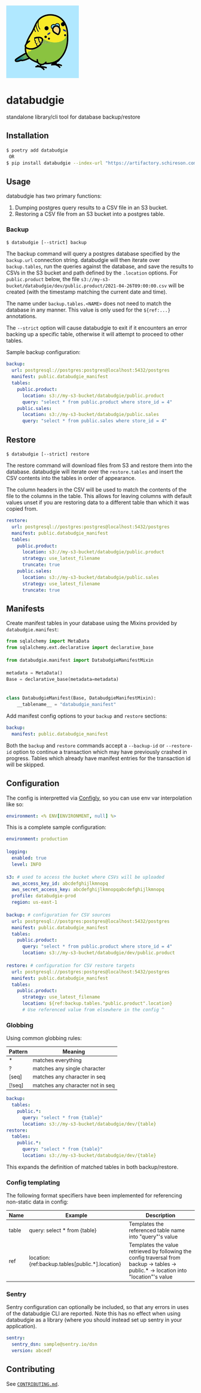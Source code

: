![databudgie](databudgie.png)

# databudgie

standalone library/cli tool for database backup/restore

## Installation

```bash
$ poetry add databudgie
 OR
$ pip install databudgie --index-url "https://artifactory.schireson.com/artifactory/api/pypi/pypi/simple"
```

## Usage

databudgie has two primary functions:

1. Dumping postgres query results to a CSV file in an S3 bucket.
1. Restoring a CSV file from an S3 bucket into a postgres table.

### Backup

```
$ databudgie [--strict] backup
```

The backup command will query a postgres database specified by the `backup.url` connection string. databudgie will then iterate over `backup.tables`, run the queries against the database, and save the results to CSVs in the S3 bucket and path defined by the `.location` options. For `public.product` below, the file `s3://my-s3-bucket/databudgie/dev/public.product/2021-04-26T09:00:00.csv` will be created (with the timestamp matching the current date and time).

The name under `backup.tables.<NAME>` does not need to match the database in any manner. This value is only used for the `${ref:...}` annotations.

The `--strict` option will cause databudgie to exit if it encounters an error backing up a specific table, otherwise it will attempt to proceed to other tables.

Sample backup configuration:

```yml
backup:
  url: postgresql://postgres:postgres@localhost:5432/postgres
  manifest: public.databudgie_manifest
  tables:
    public.product:
      location: s3://my-s3-bucket/databudgie/public.product
      query: "select * from public.product where store_id = 4"
    public.sales:
      location: s3://my-s3-bucket/databudgie/public.sales
      query: "select * from public.sales where store_id = 4"
```

## Restore

```
$ databudgie [--strict] restore
```

The restore command will download files from S3 and restore them into the database. databudgie will iterate over the `restore.tables` and insert the CSV contents into the tables in order of appearance.

The column headers in the CSV will be used to match the contents of the file to the columns in the table. This allows for leaving columns with default values unset if you are restoring data to a different table than which it was copied from.

```yml
restore:
  url: postgresql://postgres:postgres@localhost:5432/postgres
  manifest: public.databudgie_manifest
  tables:
    public.product:
      location: s3://my-s3-bucket/databudgie/public.product
      strategy: use_latest_filename
      truncate: true
    public.sales:
      location: s3://my-s3-bucket/databudgie/public.sales
      strategy: use_latest_filename
      truncate: true
```

## Manifests

Create manifest tables in your database using the Mixins provided by `databudgie.manifest`:

```py
from sqlalchemy import MetaData
from sqlalchemy.ext.declarative import declarative_base

from databudgie.manifest import DatabudgieManifestMixin

metadata = MetaData()
Base = declarative_base(metadata=metadata)


class DatabudgieManifest(Base, DatabudgieManifestMixin):
    __tablename__ = "databudgie_manifest"
```

Add manifest config options to your `backup` and `restore` sections:

```yml
backup:
  manifest: public.databudgie_manifest
```

Both the `backup` and `restore` commands accept a `--backup-id` or `--restore-id` option to continue a transaction which may have previously crashed in progress. Tables which already have manifest entries for the transaction id will be skipped.

## Configuration

The config is interpretted via [Configly](https://github.com/schireson/configly), so you can use env var interpolation like so:

```yml
environment: <% ENV[ENVIRONMENT, null] %>
```

This is a complete sample configuration:

```yml
environment: production

logging:
  enabled: true
  level: INFO

s3: # used to access the bucket where CSVs will be uploaded
  aws_access_key_id: abcdefghijlkmnopq
  aws_secret_access_key: abcdefghijlkmnopqabcdefghijlkmnopq
  profile: databudgie-prod
  region: us-east-1

backup: # configuration for CSV sources
  url: postgresql://postgres:postgres@localhost:5432/postgres
  manifest: public.databudgie_manifest
  tables:
    public.product:
      query: "select * from public.product where store_id = 4"
      location: s3://my-s3-bucket/databudgie/dev/public.product

restore: # configuration for CSV restore targets
  url: postgresql://postgres:postgres@localhost:5432/postgres
  manifest: public.databudgie_manifest
  tables:
    public.product:
      strategy: use_latest_filename
      location: ${ref:backup.tables."public.product".location}
      # Use referenced value from elsewhere in the config ^
```

### Globbing

Using common globbing rules:

| Pattern | Meaning                          |
| ------- | -------------------------------- |
| \*      | matches everything               |
| ?       | matches any single character     |
| [seq]   | matches any character in seq     |
| [!seq]  | matches any character not in seq |

```yml
backup:
  tables:
    public.*:
      query: "select * from {table}"
      location: s3://my-s3-bucket/databudgie/dev/{table}
restore:
  tables:
    public.*:
      query: "select * from {table}"
      location: s3://my-s3-bucket/databudgie/dev/{table}
```

This expands the definition of matched tables in both backup/restore.

### Config templating

The following format specifiers have been implemented for referencing non-static
data in config:

| Name  | Example                                          | Description                                                                                                                            |
| ----- | ------------------------------------------------ | -------------------------------------------------------------------------------------------------------------------------------------- |
| table | query: select \* from {table}                    | Templates the referenced table name into "query"'s value                                                                               |
| ref   | location: {ref:backup.tables[public.*].location} | Templates the value retrieved by following the config traversal from backup -> tables -> public.\* -> location into "location"'s value |

### Sentry

Sentry configuration can optionally be included, so that any errors in uses of
the databudgie CLI are reported. Note this has no effect when using databudgie
as a library (where you should instead set up sentry in your application).

```yml
sentry:
  sentry_dsn: sample@sentry.io/dsn
  version: abcedf
```

## Contributing

See [`CONTRIBUTING.md`](./CONTRIBUTING.md).
